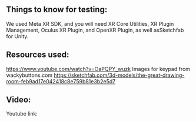 ## Things to know for testing:
We used Meta XR SDK, and you will need XR Core Utilities, XR Plugin Management, Oculus XR Plugin, and OpenXR Plugin, as well asSketchfab for Unity.

## Resources used:
https://www.youtube.com/watch?v=OaPQPY_wuzk
Images for keypad from wackybuttons.com
https://sketchfab.com/3d-models/the-great-drawing-room-feb9ad17e042418c8e759b81e3b2e5d7

## Video:
Youtube link: 
